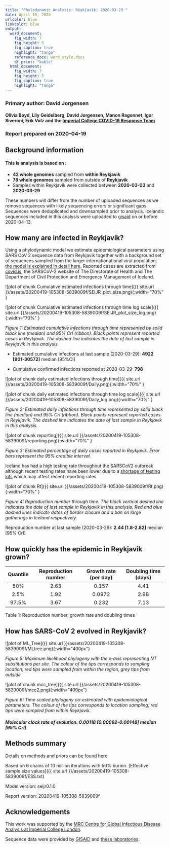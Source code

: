 ```yaml
---
title: "Phylodynamic Analysis: Reykjavik: 2020-03-29 "
date: April 19, 2020
urlcolor: blue
linkcolor: blue
output:
  word_document:
    fig_width: 7
    fig_height: 5
    fig_caption: true
    highlight: "tango"
    reference_docx: word_style.docx
    df_print: "kable"
  html_document:
    fig_width: 7
    fig_height: 5
    fig_caption: true
    highlight: "tango"
---
```









### Primary author: David Jorgensen

#### Olivia Boyd, Lily Geidelberg, David Jorgensen, Manon Ragonnet, Igor Siveroni, Erik Volz and the [Imperial College COVID-19 Response Team](http://sarscov2phylodynamics.org/about/)

### Report prepared on 2020-04-19





## Background information  




#### This is analysis is based on : 
  
* **42 whole genomes** sampled from **within Reykjavik**
* **78 whole genomes** sampled from outside of **Reykjavik**
* Samples within Reykjavik were collected between **2020-03-03** and **2020-03-29**

These numbers will differ from the number of uploaded sequences as we remove sequences with likely sequencing errors or significant gaps. Sequences were deduplicated and downsampled prior to analysis. Icelandic sequences included in this analysis were uploaded to [gisaid](gisaid.org) on or before 2020-04-13.



## How many are infected in Reykjavik?

Using a phylodynamic model we estimate epidemiological parameters using SARS CoV 2 sequence data from Reykjavik together with a background set of sequences sampled from the larger internationational viral population. [the model is explained in detail here](http://whoinfectedwhom.org/seijr0.1.0_methods.pdf). Reported cases are extracted from [covid.is](http://covid.is), the SARSCoV-2 website of The Directorate of Health and The Department of Civil Protection and Emergency Management of Iceland.



![plot of chunk Cumulative estimated infections through time]({{ site.url }}/assets/20200419-105308-5839009f/SEIJR_plot_size.png){:width="70%" }


![plot of chunk Cumulative estimated infections through time log scale]({{ site.url }}/assets/20200419-105308-5839009f/SEIJR_plot_size_log.png){:width="70%" }


*Figure 1: Estimated cumulative infections through time represented by solid black line (median) and 95% CrI (ribbon). Black points represent reported cases in Reykjavik. The dashed line indicates the date of last sample in Reykjavik in this analysis.*


* Estimated cumulative infections at last sample (2020-03-29): **4922 [901-30572]** median [95%CI]

* Cumulative confirmed infections reported at 2020-03-29: **798**  

<!-- * Cumulative number of active infections at 2020-03-29:   -->

![plot of chunk daily estimated infections through time]({{ site.url }}/assets/20200419-105308-5839009f/Daily.png){:width="70%" }


![plot of chunk daily estimated infections through time log scale]({{ site.url }}/assets/20200419-105308-5839009f/Daily_log.png){:width="70%" }


*Figure 2: Estimated daily  infections through time represented by solid black line (median) and 95% CrI (ribbon). Black points represent reported cases in Reykjavik. The dashed line indicates the date of last sample in Reykjavik in this analysis.*



<!--remake this one-->
![plot of chunk reporting]({{ site.url }}/assets/20200419-105308-5839009f/reporting.png){:width="70%" }

*Figure 3: Estimated percentage of daily cases reported in Reykjavik. Error bars represent the 95% credible interval.*

Iceland has had a high testing rate throughout the SARSCoV2 outbreak although recent testing rates have been lower due to a [shortage of testing kits](https://www.ruv.is/frett/pinnasending-til-islands-skorin-nidur-um-3000) which may affect recent reporting rates.

<!--
Our estimates of effective reproduction number over time (Rt) based on genetic data support reduced transmission over time following the introduction of quarantine for those returning to Iceland and later closure of borders to non-EU arrivals and social distancing measures (Figure 4).
EV: probably need more sequence data to conclude this 
--> 


![plot of chunk Rt]({{ site.url }}/assets/20200419-105308-5839009f/Rt.png){:width="70%" }

*Figure 4: Reproduction number through time. The black vertical dashed line indicates the date of last sample in Reykjavik in this analysis. Red and blue dashed lines indicate dates of border closure and a ban on large gatherings in Iceland respectively.*

Reproduction number at last sample (2020-03-29): **2.44 [1.8-2.82]** median [95% CrI]


## How quickly has the epidemic in Reykjavik grown?





| Quantile | Reproduction number | Growth rate (per day) | Doubling time (days) |
|:--------:|:-------------------:|:---------------------:|:--------------------:|
|   50%    |        2.63         |         0.157         |         4.41         |
|   2.5%   |        1.92         |        0.0972         |         2.98         |
|  97.5%   |        3.67         |         0.232         |         7.13         |

Table 1: Reproduction number, growth rate and doubling times







## How has SARS-CoV 2 evolved in Reykjavik?


![plot of ML_Tree]({{ site.url }}/assets/20200419-105308-5839009f/MLtree.png){:width="400px"}

*Figure 5: Maximum likelihood phylogeny with the x-axis representing NT substitutions per site. The colour of the tips corresponds to sampling location; red tips were sampled from within the region, grey tips from outside*



![plot of chunk mcc_tree]({{ site.url }}/assets/20200419-105308-5839009f/mcc2.png){:width="400px"}

*Figure 6: Time scaled phylogeny co-estimated with epidemiological parameters. The colour of the tips corresponds to location sampling; red tips were sampled from within Reykjavik.*




##### Molecular clock rate of evolution: **0.00118 [0.00092-0.00148]** median [95% CrI]  

<!-- #### (optional) Number of introductions into Reykjavik (someone needs to write code to compute this) -->



## Methods summary

Details on methods and priors can be [found here](http://whoinfectedwhom.org/seijr0.1.0_methods.pdf).

Based on 6 chains of 10 million iterations with 50% burnin. [Effective sample size values]({{ site.url }}/assets/20200419-105308-5839009f/ESS.txt)

Model version: seijr0.1.0

Report version: 20200419-105308-5839009f


## Acknowledgements

This work was supported by the [MRC Centre for Global Infectious Disease Analysis at Imperial College London](https://www.imperial.ac.uk/mrc-global-infectious-disease-analysis).

Sequence data were provided by [GISAID](http://www.epicov.org) and [these laboratories](http://whoinfectedwhom.org/gisaid_cov2020_acknowledgement_table.xls).


